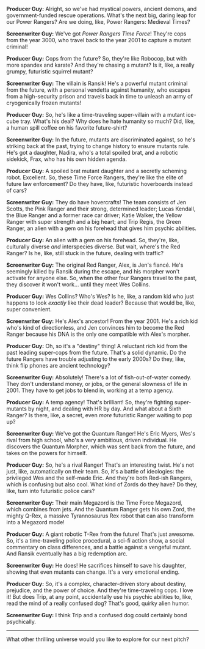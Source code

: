 **Producer Guy:** Alright, so we've had mystical powers, ancient demons, and government-funded rescue operations. What's the next big, daring leap for our Power Rangers? Are we doing, like, Power Rangers: Medieval Times?

**Screenwriter Guy:** We've got *Power Rangers Time Force*! They're cops from the year 3000, who travel back to the year 2001 to capture a mutant criminal!

**Producer Guy:** Cops from the future? So, they're like Robocop, but with more spandex and karate? And they're chasing a mutant? Is it, like, a really grumpy, futuristic squirrel mutant?

**Screenwriter Guy:** The villain is Ransik! He's a powerful mutant criminal from the future, with a personal vendetta against humanity, who escapes from a high-security prison and travels back in time to unleash an army of cryogenically frozen mutants!

**Producer Guy:** So, he's like a time-traveling super-villain with a mutant ice-cube tray. What's his deal? Why does he hate humanity so much? Did, like, a human spill coffee on his favorite future-shirt?

**Screenwriter Guy:** In the future, mutants are discriminated against, so he's striking back at the past, trying to change history to ensure mutants rule. He's got a daughter, Nadira, who's a total spoiled brat, and a robotic sidekick, Frax, who has his own hidden agenda.

**Producer Guy:** A spoiled brat mutant daughter and a secretly scheming robot. Excellent. So, these Time Force Rangers, they're like the elite of future law enforcement? Do they have, like, futuristic hoverboards instead of cars?

**Screenwriter Guy:** They do have hovercrafts! The team consists of Jen Scotts, the Pink Ranger and their strong, determined leader; Lucas Kendall, the Blue Ranger and a former race car driver; Katie Walker, the Yellow Ranger with super strength and a big heart; and Trip Regis, the Green Ranger, an alien with a gem on his forehead that gives him psychic abilities.

**Producer Guy:** An alien with a gem on his forehead. So, they're, like, culturally diverse *and* interspecies diverse. But wait, where's the Red Ranger? Is he, like, still stuck in the future, dealing with traffic?

**Screenwriter Guy:** The original Red Ranger, Alex, is Jen's fiancé. He's seemingly killed by Ransik during the escape, and his morpher won't activate for anyone else. So, when the other four Rangers travel to the past, they discover it won't work... until they meet Wes Collins.

**Producer Guy:** Wes Collins? Who's Wes? Is he, like, a random kid who just happens to look *exactly* like their dead leader? Because that would be, like, super convenient.

**Screenwriter Guy:** He's Alex's ancestor! From the year 2001. He's a rich kid who's kind of directionless, and Jen convinces him to become the Red Ranger because his DNA is the only one compatible with Alex's morpher.

**Producer Guy:** Oh, so it's a "destiny" thing! A reluctant rich kid from the past leading super-cops from the future. That's a solid dynamic. Do the future Rangers have trouble adjusting to the early 2000s? Do they, like, think flip phones are ancient technology?

**Screenwriter Guy:** Absolutely! There's a lot of fish-out-of-water comedy. They don't understand money, or jobs, or the general slowness of life in 2001. They have to get jobs to blend in, working at a temp agency.

**Producer Guy:** A temp agency! That's brilliant! So, they're fighting super-mutants by night, and dealing with HR by day. And what about a Sixth Ranger? Is there, like, a secret, even *more* futuristic Ranger waiting to pop up?

**Screenwriter Guy:** We've got the Quantum Ranger! He's Eric Myers, Wes's rival from high school, who's a very ambitious, driven individual. He discovers the Quantum Morpher, which was sent back from the future, and takes on the powers for himself.

**Producer Guy:** So, he's a rival Ranger! That's an interesting twist. He's not just, like, automatically on their team. So, it's a battle of ideologies: the privileged Wes and the self-made Eric. And they're both Red-ish Rangers, which is confusing but also cool. What kind of Zords do they have? Do they, like, turn into futuristic police cars?

**Screenwriter Guy:** Their main Megazord is the Time Force Megazord, which combines from jets. And the Quantum Ranger gets his own Zord, the mighty Q-Rex, a massive Tyrannosaurus Rex robot that can also transform into a Megazord mode!

**Producer Guy:** A giant robotic T-Rex from the future! That's just awesome. So, it's a time-traveling police procedural, a sci-fi action show, a social commentary on class differences, and a battle against a vengeful mutant. And Ransik eventually has a big redemption arc.

**Screenwriter Guy:** He does! He sacrifices himself to save his daughter, showing that even mutants can change. It's a very emotional ending.

**Producer Guy:** So, it's a complex, character-driven story about destiny, prejudice, and the power of choice. And they're time-traveling cops. I love it! But does Trip, at any point, accidentally use his psychic abilities to, like, read the mind of a really confused dog? That's good, quirky alien humor.

**Screenwriter Guy:** I think Trip and a confused dog could certainly bond psychically.

---

What other thrilling universe would you like to explore for our next pitch?